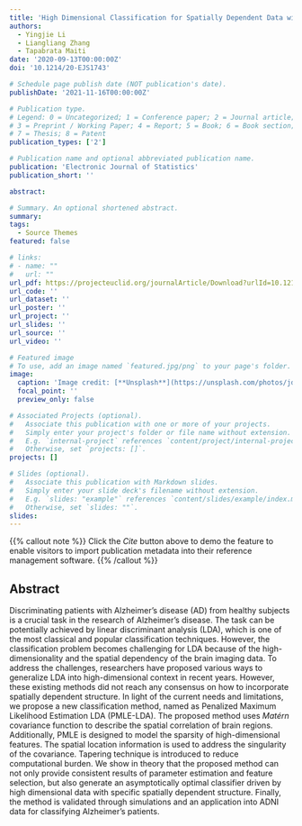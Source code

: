 ```yaml
---
title: 'High Dimensional Classification for Spatially Dependent Data with Application to Neuroimaging'
authors:
  - Yingjie Li
  - Liangliang Zhang
  - Tapabrata Maiti 
date: '2020-09-13T00:00:00Z'
doi: '10.1214/20-EJS1743'

# Schedule page publish date (NOT publication's date).
publishDate: '2021-11-16T00:00:00Z'

# Publication type.
# Legend: 0 = Uncategorized; 1 = Conference paper; 2 = Journal article;
# 3 = Preprint / Working Paper; 4 = Report; 5 = Book; 6 = Book section;
# 7 = Thesis; 8 = Patent
publication_types: ['2']

# Publication name and optional abbreviated publication name.
publication: 'Electronic Journal of Statistics'
publication_short: ''

abstract: 

# Summary. An optional shortened abstract.
summary: 
tags:
  - Source Themes
featured: false

# links:
# - name: ""
#   url: ""
url_pdf: https://projecteuclid.org/journalArticle/Download?urlId=10.1214%2F20-EJS1743
url_code: ''
url_dataset: ''
url_poster: ''
url_project: ''
url_slides: ''
url_source: ''
url_video: ''

# Featured image
# To use, add an image named `featured.jpg/png` to your page's folder.
image:
  caption: 'Image credit: [**Unsplash**](https://unsplash.com/photos/jdD8gXaTZsc)'
  focal_point: ''
  preview_only: false

# Associated Projects (optional).
#   Associate this publication with one or more of your projects.
#   Simply enter your project's folder or file name without extension.
#   E.g. `internal-project` references `content/project/internal-project/index.md`.
#   Otherwise, set `projects: []`.
projects: []

# Slides (optional).
#   Associate this publication with Markdown slides.
#   Simply enter your slide deck's filename without extension.
#   E.g. `slides: "example"` references `content/slides/example/index.md`.
#   Otherwise, set `slides: ""`.
slides:
---
```


{{% callout note %}}
Click the _Cite_ button above to demo the feature to enable visitors to import publication metadata into their reference management software.
{{% /callout %}}

## Abstract

Discriminating patients with Alzheimer’s disease (AD) from healthy subjects is a crucial task in the research of Alzheimer’s disease. The task can be potentially achieved by linear discriminant analysis (LDA), which is one of the most classical and popular classification techniques. However, the classification problem becomes challenging for LDA because of the high-dimensionality and the spatial dependency of the brain imaging data. To address the challenges, researchers have proposed various ways to generalize LDA into high-dimensional context in recent years. However, these existing methods did not reach any consensus on how to incorporate spatially dependent structure. In light of the current needs and limitations, we propose a new classification method, named as Penalized Maximum Likelihood Estimation LDA (PMLE-LDA). The proposed method uses *Matérn* covariance function to describe the spatial correlation of brain regions. Additionally, PMLE is designed to model the sparsity of high-dimensional features. The spatial location information is used to address the singularity of the covariance. Tapering technique is introduced to reduce computational burden. We show in theory that the proposed method can not only provide consistent results of parameter estimation and feature selection, but also generate an asymptotically optimal classifier driven by high dimensional data with specific spatially dependent structure. Finally, the method is validated through simulations and an application into ADNI data for classifying Alzheimer’s patients.



